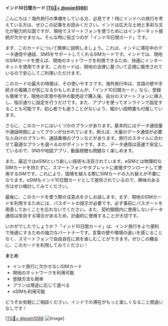**インド10日間カード [[TG💪+ @esim1088](https://t.me/s/esim1088)]**

こんにちは！海外旅行の準備をしている方、必見です！特にインドへの旅行を考えている方は、ぜひこの記事をお読みください。インドは広大な土地と多彩な文化が魅力的な国ですが、現地でスマートフォンを使うためにはインターネット接続が欠かせません。そんな時に役立つのが「インド10日間カード」です。

まず、このカードについて簡単に説明しましょう。これは、インドに滞在中のデータ通信や通話、SMSをサポートしてくれるSIMカードです。インドでは、現地のSIMカードを使えば、現地のネットワークを利用できるため、快適にインターネットを使用できます。このカードは、現地の法律に基づいて正規に販売されているので安心してご利用いただけます。

このカードの最大の特徴は、その使いやすさです。海外旅行中は、言語の壁や手続きの複雑さが気になるかもしれませんが、「インド10日間カード」なら、登録も簡単です。現地の空港や街中の販売店で購入後、自分のスマートフォンに挿入し、指示通りに設定を行うだけです。また、アプリを使ってオンラインで設定することも可能です。初心者でも迷うことがないよう、細かい説明書も付属しています。

さらに、このカードにはいくつかのプランがあります。基本的にはデータ通信量や通話時間によってプランが分かれています。例えば、大量のデータ通信が必要な人向けのプランや、通話重視のプランなどがあります。旅行のスタイルに合わせて最適なプランを選べるのがポイントです。また、データ通信は高速で安定しているので、SNSや地図アプリ、動画視聴も問題なく楽しめます。

また、最近ではeSIMという新しい技術も注目されています。eSIMとは物理的なSIMカードを持たずに、スマートフォンやタブレットに直接ダウンロードして使用するSIMです。これにより、国境を越える際にSIMカードの入れ替えが不要になります。eSIMもインド10日間カードとして提供されているので、興味のある方はぜひ検討してみてください。

最後に、このカードを使う際の注意点を少しお話します。まず、現地のSIMカードを利用するためには、パスポートの提示が必要です。必ず事前にパスポートを用意しておくことを忘れないでください。また、契約期間内に使用しないデータ通信は失効する場合があるため、計画的に使用することが大切です。

いかがでしたでしょうか？「インド10日間カード」は、インド旅行をより便利で快適にするための強力なパートナーです。言葉の壁や環境の違いを感じることなく、スマートフォンで自由自在に旅を楽しむことができます。ぜひこの機会に、このカードを利用してみてください！

**まとめ**
- インド旅行に欠かせないSIMカード
- 現地のネットワークを利用可能
- 登録方法も簡単
- プランは用途に応じて選べる
- eSIMも利用可能

どうぞお気軽にご相談ください。インドでの滞在がもっと楽しくなること間違いなしです！

[[TG💪+ @esim1088](https://t.me/s/esim1088) ![Image](https://i.postimg.cc/Y0z9fWf4/image.png)]
